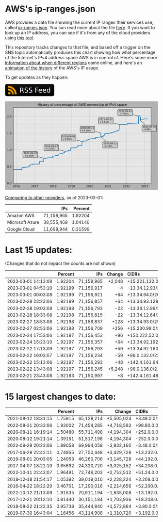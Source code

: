 # AWS's ip-ranges.json

AWS provides a data file showing the current IP ranges their
services use, called [ip-ranges.json](https://ip-ranges.amazonaws.com/ip-ranges.json).
You can read more about the file [here](https://docs.aws.amazon.com/general/latest/gr/aws-ip-ranges.html).
If you want to look up an IP address, you can see if it's from any of the cloud providers using [this tool](https://cloud-ips.s3-us-west-2.amazonaws.com/index.html).

This repository tracks changes to that file, and based off a trigger on the SNS 
topic automatically produces this chart showing how what percentage of the 
Internet's IPv4 address space AWS is in control of.  Here's some 
more [information about when different regions](announces.md) came 
online, and here's an [animation of the history](https://youtu.be/Su25yl7eol8) 
of the AWS's IP usage.

To get updates as they happen:

[![RSS Icon](images/rss_badge.svg)](https://raw.githubusercontent.com/seligman/aws-ip-ranges/master/rss.xml)

![History of AWS](history_count.svg)

[Comparing to other providers](https://github.com/seligman/cloud_sizes), as of 2023-03-01:

| | IPs | Percent |
| --- | ---: | ---: |
| Amazon AWS | 71,158,965 | 1.92204 |
| Microsoft Azure | 38,555,469 | 1.04140 |
| Google Cloud | 11,698,944 | 0.31599 |


# Last 15 updates:

(Changes that do not impact the counts are not shown)

| | Percent | IPs | Change | CIDRs |
| :--- | ---: | ---: | ---: | :--- |
| 2023&#8209;03&#8209;01&nbsp;14:13:08 | 1.92204 | 71,158,965 | +2,048 | +15.221.132.0/22,&nbsp;+15.221.144.0/22 |
| 2023&#8209;03&#8209;01&nbsp;04:53:10 | 1.92199 | 71,156,917 | -4 | -13.34.12.93/32,&nbsp;-13.34.12.94/32,&nbsp;-13.34.12.125/32,&nbsp;... |
| 2023&#8209;03&#8209;01&nbsp;00:03:08 | 1.92199 | 71,156,921 | +64 | +13.34.94.0/26 |
| 2023&#8209;02&#8209;28&nbsp;23:23:06 | 1.92199 | 71,156,857 | +64 | +13.34.93.128/26 |
| 2023&#8209;02&#8209;28&nbsp;19:03:08 | 1.92198 | 71,156,793 | -22 | -13.34.12.96/28,&nbsp;-13.34.12.112/30,&nbsp;-13.34.12.116/32,&nbsp;... |
| 2023&#8209;02&#8209;28&nbsp;18:33:08 | 1.92198 | 71,156,815 | -22 | -13.34.12.64/28,&nbsp;-13.34.12.80/30,&nbsp;-13.34.12.84/32,&nbsp;... |
| 2023&#8209;02&#8209;27&nbsp;18:53:06 | 1.92198 | 71,156,837 | +128 | +13.34.93.0/25 |
| 2023&#8209;02&#8209;27&nbsp;02:53:06 | 1.92198 | 71,156,709 | +256 | +15.230.98.0/24 |
| 2023&#8209;02&#8209;24&nbsp;17:53:06 | 1.92197 | 71,156,453 | +96 | +150.222.52.0/26,&nbsp;+150.222.52.64/27 |
| 2023&#8209;02&#8209;24&nbsp;15:23:10 | 1.92197 | 71,156,357 | +64 | +13.34.92.192/26 |
| 2023&#8209;02&#8209;22&nbsp;17:13:09 | 1.92197 | 71,156,293 | +59 | +13.34.92.160/27,&nbsp;+13.34.92.128/28,&nbsp;+13.34.92.144/30,&nbsp;... |
| 2023&#8209;02&#8209;22&nbsp;16:03:07 | 1.92197 | 71,156,234 | -59 | +96.0.132.0/22,&nbsp;-96.0.152.0/22,&nbsp;-13.34.92.160/27,&nbsp;... |
| 2023&#8209;02&#8209;22&nbsp;15:13:06 | 1.92197 | 71,156,293 | +48 | +142.4.161.64/27,&nbsp;+142.4.161.56/29,&nbsp;+142.4.161.96/29 |
| 2023&#8209;02&#8209;22&nbsp;13:43:08 | 1.92197 | 71,156,245 | +5,248 | +96.0.136.0/21,&nbsp;+96.0.144.0/21,&nbsp;+96.0.152.0/22,&nbsp;... |
| 2023&#8209;02&#8209;21&nbsp;23:43:08 | 1.92183 | 71,150,997 | +8 | +142.4.161.48/29 |


# 15 largest changes to date:

| | Percent | IPs | Change | CIDRs |
| :--- | ---: | ---: | ---: | :--- |
| 2021&#8209;08&#8209;12&nbsp;18:31:15 | 1.75915 | 65,128,214 | +5,505,024 | +3.48.0.0/12,&nbsp;+35.96.0.0/12,&nbsp;+3.152.0.0/13,&nbsp;... |
| 2022&#8209;08&#8209;31&nbsp;20:33:06 | 1.93002 | 71,454,285 | +4,718,592 | +98.80.0.0/12,&nbsp;+184.32.0.0/12,&nbsp;+13.184.0.0/13,&nbsp;... |
| 2020&#8209;08&#8209;11&nbsp;16:19:14 | 1.50480 | 55,711,498 | +4,194,304 | +252.0.0.0/10 |
| 2020&#8209;08&#8209;12&nbsp;19:21:14 | 1.39151 | 51,517,198 | -4,194,304 | -252.0.0.0/10 |
| 2022&#8209;09&#8209;29&nbsp;20:23:06 | 1.89058 | 69,994,058 | -3,932,160 | -3.48.0.0/12,&nbsp;-35.96.0.0/12,&nbsp;-3.240.0.0/13,&nbsp;... |
| 2017&#8209;06&#8209;29&nbsp;22:42:11 | 0.74955 | 27,750,448 | +3,429,728 | +13.232.0.0/13,&nbsp;+34.240.0.0/13,&nbsp;+35.168.0.0/13,&nbsp;... |
| 2019&#8209;08&#8209;01&nbsp;20:03:05 | 1.24953 | 46,260,706 | +3,145,728 | +44.192.0.0/10,&nbsp;-3.192.0.0/12 |
| 2017&#8209;04&#8209;07&nbsp;18:22:10 | 0.65692 | 24,320,720 | +3,025,152 | +34.208.0.0/12,&nbsp;+34.224.0.0/12,&nbsp;+13.58.0.0/15,&nbsp;... |
| 2022&#8209;10&#8209;11&nbsp;22:43:07 | 1.96491 | 72,746,202 | +2,752,512 | +51.24.0.0/13,&nbsp;+57.104.0.0/13,&nbsp;+51.20.0.0/14,&nbsp;... |
| 2018&#8209;12&#8209;18&nbsp;21:54:17 | 1.05392 | 39,019,010 | +2,228,224 | +3.208.0.0/12,&nbsp;+3.224.0.0/12,&nbsp;+13.48.0.0/15 |
| 2016&#8209;04&#8209;22&nbsp;18:22:20 | 0.46701 | 17,290,016 | +2,214,656 | +52.200.0.0/13,&nbsp;+52.208.0.0/13,&nbsp;+52.36.0.0/14,&nbsp;... |
| 2022&#8209;10&#8209;12&nbsp;21:13:09 | 1.91535 | 70,911,194 | -1,835,008 | -13.192.0.0/13,&nbsp;-16.28.0.0/14,&nbsp;-40.172.0.0/14,&nbsp;... |
| 2017&#8209;12&#8209;21&nbsp;20:12:10 | 0.81440 | 30,151,184 | +1,703,936 | +18.208.0.0/13,&nbsp;+18.204.0.0/14,&nbsp;+18.224.0.0/14,&nbsp;... |
| 2018&#8209;08&#8209;22&nbsp;21:22:35 | 0.95738 | 35,444,840 | +1,572,864 | +3.80.0.0/12,&nbsp;+3.16.0.0/14,&nbsp;+3.40.0.0/14 |
| 2019&#8209;07&#8209;30&nbsp;16:43:04 | 1.16456 | 43,114,908 | +1,310,720 | +3.192.0.0/12,&nbsp;+15.222.0.0/15,&nbsp;+15.236.0.0/15 |
